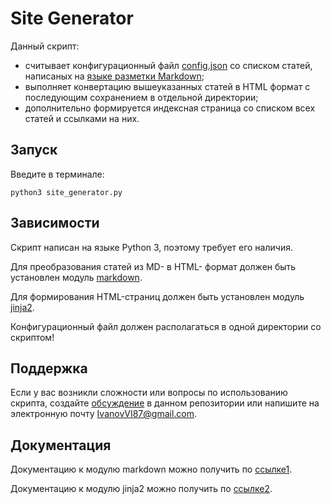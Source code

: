 
# Site Generator

Данный скрипт:
* считывает конфигурационный файл [config.json][] со списком статей, написаных на [языке разметки Markdown][];
* выполняет конвертацию вышеуказанных статей в HTML формат с последующим сохранением в отдельной директории;
* дополнительно формируется индексная страница со списком всех статей и ссылками на них.

## Запуск

Введите в терминале:

    python3 site_generator.py

## Зависимости

Скрипт написан на языке Python 3, поэтому требует его наличия.

Для преобразования статей из MD- в HTML- формат должен быть установлен модуль [markdown][].

Для формирования HTML-страниц должен быть установлен модуль [jinja2][].

Конфигурационный файл должен располагаться в одной директории со скриптом!

## Поддержка

Если у вас возникли сложности или вопросы по использованию скрипта, создайте 
[обсуждение][] в данном репозитории или напишите на электронную почту 
<IvanovVI87@gmail.com>.

## Документация

Документацию к модулю markdown можно получить по [ссылке1][].

Документацию к модулю jinja2 можно получить по [ссылке2][].

[config.json]: ./config.json
[языке разметки Markdown]: https://ru.wikipedia.org/wiki/Markdown
[markdown]: https://pypi.python.org/pypi/Markdown
[jinja2]: https://pypi.python.org/pypi/Jinja2
[обсуждение]: https://github.com/santax666/19_site_generator/issues
[ссылке1]: http://pythonhosted.org/Markdown/
[ссылке2]: http://jinja.pocoo.org/2/documentation/
